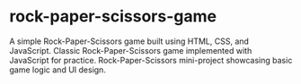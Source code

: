 # rock-paper-scissors-game
A simple Rock-Paper-Scissors game built using HTML, CSS, and JavaScript.  Classic Rock-Paper-Scissors game implemented with JavaScript for practice.  Rock-Paper-Scissors mini-project showcasing basic game logic and UI design.
